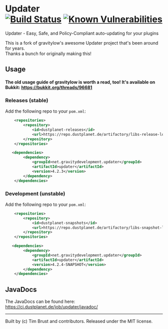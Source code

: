 Updater  
[![Build Status](https://ci.dustplanet.de/job/updater/badge/icon)](https://ci.dustplanet.de/job/updater/)
[![Known Vulnerabilities](https://snyk.io/test/github/timbru31/updater/badge.svg)](https://snyk.io/test/github/timbru31/updater)
===

Updater - Easy, Safe, and Policy-Compliant auto-updating for your plugins

This is a fork of gravitylow's awesome Updater project that's been around for years.  
Thanks a bunch for originally making this!

## Usage 

#### The old usage guide of gravitylow is worth a read, too! It's available on Bukkit: https://bukkit.org/threads/96681

### Releases (stable)

Add the following repo to your `pom.xml`:

```xml
    <repositories>
        <repository>
            <id>dustplanet-releases</id>
            <url>https://repo.dustplanet.de/artifactory/libs-release-local</url>
        </repository>
    </repositories>

   <dependencies>
        <dependency>
            <groupId>net.gravitydevelopment.updater</groupId>
            <artifactId>updater</artifactId>
            <version>4.2.3</version>
        </dependency>
    </dependencies>
```

### Development (**unstable**)

Add the following repo to your `pom.xml`:

```xml
    <repositories>
        <repository>
            <id>dustplanet-snapshots</id>
            <url>https://repo.dustplanet.de/artifactory/libs-snapshot-local/</url>
        </repository>
    </repositories>

   <dependencies>
        <dependency>
            <groupId>net.gravitydevelopment.updater</groupId>
            <artifactId>updater</artifactId>
            <version>4.2.4-SNAPSHOT</version>
        </dependency>
    </dependencies>
```

## JavaDocs

The JavaDocs can be found here: https://ci.dustplanet.de/job/updater/javadoc/

---
Built by (c) Tim Brust and contributors. Released under the MIT license.
